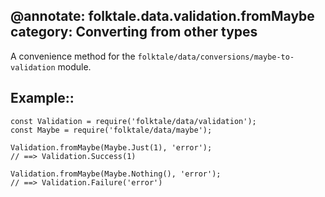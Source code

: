 @annotate: folktale.data.validation.fromMaybe
category: Converting from other types
---

A convenience method for the `folktale/data/conversions/maybe-to-validation` module.

## Example::

    const Validation = require('folktale/data/validation');
    const Maybe = require('folktale/data/maybe');

    Validation.fromMaybe(Maybe.Just(1), 'error');
    // ==> Validation.Success(1)

    Validation.fromMaybe(Maybe.Nothing(), 'error');
    // ==> Validation.Failure('error')